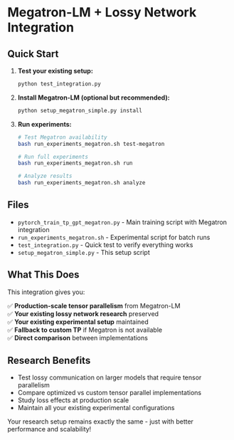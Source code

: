 # Megatron-LM + Lossy Network Integration

## Quick Start

1. **Test your existing setup:**
   ```bash
   python test_integration.py
   ```

2. **Install Megatron-LM (optional but recommended):**
   ```bash
   python setup_megatron_simple.py install
   ```

3. **Run experiments:**
   ```bash
   # Test Megatron availability
   bash run_experiments_megatron.sh test-megatron
   
   # Run full experiments
   bash run_experiments_megatron.sh run
   
   # Analyze results
   bash run_experiments_megatron.sh analyze
   ```

## Files

- `pytorch_train_tp_gpt_megatron.py` - Main training script with Megatron integration
- `run_experiments_megatron.sh` - Experimental script for batch runs
- `test_integration.py` - Quick test to verify everything works
- `setup_megatron_simple.py` - This setup script

## What This Does

This integration gives you:

✅ **Production-scale tensor parallelism** from Megatron-LM  
✅ **Your existing lossy network research** preserved  
✅ **Your existing experimental setup** maintained  
✅ **Fallback to custom TP** if Megatron is not available  
✅ **Direct comparison** between implementations  

## Research Benefits

- Test lossy communication on larger models that require tensor parallelism
- Compare optimized vs custom tensor parallel implementations
- Study loss effects at production scale
- Maintain all your existing experimental configurations

Your research setup remains exactly the same - just with better performance and scalability!
